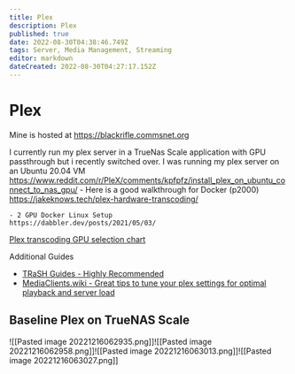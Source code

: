 ```yaml
---
title: Plex
description: Plex
published: true
date: 2022-08-30T04:38:46.749Z
tags: Server, Media Management, Streaming
editor: markdown
dateCreated: 2022-08-30T04:27:17.152Z
---
```

# Plex

Mine is hosted at https://blackrifle.commsnet.org


I currently run my plex server in a TrueNas Scale application with GPU passthrough but i recently switched over. I was running my plex server on an Ubuntu 20.04 VM
	https://www.reddit.com/r/PleX/comments/kpfpfz/install_plex_on_ubuntu_connect_to_nas_gpu/
	- Here is a good walkthrough for Docker (p2000)
	https://jakeknows.tech/plex-hardware-transcoding/

	- 2 GPU Docker Linux Setup
	https://dabbler.dev/posts/2021/05/03/


[Plex transcoding GPU selection chart](https://www.elpamsoft.com/?p=Plex-Hardware-Transcoding)

Additional Guides 
- [TRaSH Guides - Highly Recommended](https://trash-guides.info/Plex/)
- [MediaClients.wiki - Great tips to tune your plex settings for optimal playback and server load](https://mediaclients.wiki/en/Plex)


## Baseline Plex on TrueNAS Scale

![[Pasted image 20221216062935.png]]![[Pasted image 20221216062958.png]]![[Pasted image 20221216063013.png]]![[Pasted image 20221216063027.png]]